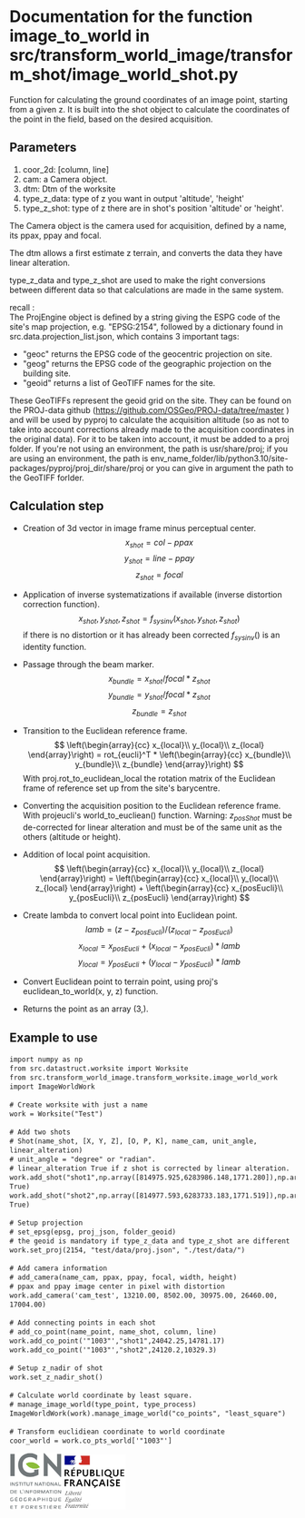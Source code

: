 # Documentation for the function image_to_world in src/transform_world_image/transform_shot/image_world_shot.py

Function for calculating the ground coordinates of an image point, starting from a given z.
It is built into the shot object to calculate the coordinates of the point in the field, based on the desired acquisition.

## Parameters

1. coor_2d: [column, line]
2. cam: a Camera object.
3. dtm: Dtm of the worksite
4. type_z_data: type of z you want in output 'altitude', 'height' 
5. type_z_shot: type of z there are in shot's position 'altitude' or 'height'. 

The Camera object is the camera used for acquisition, defined by a name, its ppax, ppay and focal.

The dtm allows a first estimate z terrain, and converts the data they have linear alteration.

type_z_data and type_z_shot are used to make the right conversions between different data so that calculations are made in the same system.

recall :  
The ProjEngine object is defined by a string giving the ESPG code of the site's map projection, e.g. "EPSG:2154", followed by a dictionary found in src.data.projection_list.json, which contains 3 important tags:
 * "geoc" returns the EPSG code of the geocentric projection on site.
 * "geog" returns the EPSG code of the geographic projection on the building site.
 * "geoid" returns a list of GeoTIFF names for the site.

These GeoTIFFs represent the geoid grid on the site. They can be found on the PROJ-data github (https://github.com/OSGeo/PROJ-data/tree/master ) and will be used by pyproj to calculate the acquisition altitude (so as not to take into account corrections already made to the acquisition coordinates in the original data). For it to be taken into account, it must be added to a proj folder. If you're not using an environment, the path is usr/share/proj; if you are using an environment, the path is env_name_folder/lib/python3.10/site-packages/pyproj/proj_dir/share/proj or you can give in argument the path to the GeoTIFF forlder.



## Calculation step

* Creation of 3d vector in image frame minus perceptual center.
$$
x_{shot} = col - ppax
$$
$$
y_{shot} = line - ppay
$$
$$
z_{shot} = focal
$$

* Application of inverse systematizations if available (inverse distortion correction function).
$$
x_{shot}, y_{shot}, z_{shot} = f_{sys inv}(x_{shot}, y_{shot}, z_{shot})
$$
if there is no distortion or it has already been corrected $f_{sys inv}()$ is an identity function.

* Passage through the beam marker.
$$
x_{bundle} = x_{shot} / focal * z_{shot}
$$
$$
y_{bundle} = y_{shot} / focal * z_{shot}
$$
$$
z_{bundle} = z_{shot}
$$

* Transition to the Euclidean reference frame.
$$
\left(\begin{array}{cc} 
x_{local}\\
y_{local}\\
z_{local}
\end{array}\right) = rot_{eucli}^T * 
\left(\begin{array}{cc} 
x_{bundle}\\
y_{bundle}\\
z_{bundle}
\end{array}\right)
$$
With proj.rot_to_euclidean_local the rotation matrix of the Euclidean frame of reference set up from the site's barycentre.

* Converting the acquisition position to the Euclidean reference frame. With projeucli's world_to_eucliean() function. Warning: $z_{posShot}$ must be de-corrected for linear alteration and must be of the same unit as the others (altitude or height).

* Addition of local point acquisition.
$$
\left(\begin{array}{cc} 
x_{local}\\
y_{local}\\
z_{local}
\end{array}\right) = 
\left(\begin{array}{cc} 
x_{local}\\
y_{local}\\
z_{local}
\end{array}\right) + 
\left(\begin{array}{cc} 
x_{posEucli}\\
y_{posEucli}\\
z_{posEucli}
\end{array}\right)
$$


* Create lambda to convert local point into Euclidean point.
$$
lamb = (z - z_{posEucli})/(z_{local} - z_{posEucli})
$$
$$
x_{local} = x_{posEucli} + (x_{local} - x_{posEucli}) * lamb
$$
$$
y_{local} = y_{posEucli} + (y_{local} - y_{posEucli}) * lamb
$$

* Convert Euclidean point to terrain point, using proj's euclidean_to_world(x, y, z) function.

* Returns the point as an array (3,).

## Example to use

```
import numpy as np
from src.datastruct.worksite import Worksite
from src.transform_world_image.transform_worksite.image_world_work import ImageWorldWork

# Create worksite with just a name
work = Worksite("Test")

# Add two shots
# Shot(name_shot, [X, Y, Z], [O, P, K], name_cam, unit_angle, linear_alteration)
# unit_angle = "degree" or "radian".
# linear_alteration True if z shot is corrected by linear alteration.
work.add_shot("shot1",np.array([814975.925,6283986.148,1771.280]),np.array([-0.245070686036,-0.069409621323,0.836320989726]),"cam_test","degree", True)
work.add_shot("shot2",np.array([814977.593,6283733.183,1771.519]),np.array([-0.190175545509,-0.023695590794,0.565111690487]),"cam_test","degree", True)

# Setup projection
# set_epsg(epsg, proj_json, folder_geoid)
# the geoid is mandatory if type_z_data and type_z_shot are different
work.set_proj(2154, "test/data/proj.json", "./test/data/")

# Add camera information
# add_camera(name_cam, ppax, ppay, focal, width, height)
# ppax and ppay image center in pixel with distortion
work.add_camera('cam_test', 13210.00, 8502.00, 30975.00, 26460.00, 17004.00)

# Add connecting points in each shot
# add_co_point(name_point, name_shot, column, line)
work.add_co_point('"1003"',"shot1",24042.25,14781.17)
work.add_co_point('"1003"',"shot2",24120.2,10329.3)

# Setup z_nadir of shot
work.set_z_nadir_shot()

# Calculate world coordinate by least square.
# manage_image_world(type_point, type_process)
ImageWorldWork(work).manage_image_world("co_points", "least_square")

# Transform euclidiean coordinate to world coordinate 
coor_world = work.co_pts_world['"1003"']
```

![logo ign](../logo/logo_ign.png) ![logo fr](../logo/Republique_Francaise_Logo.png)